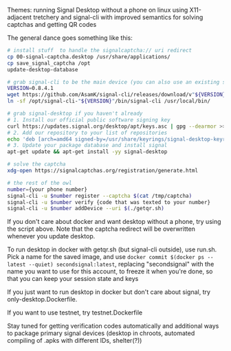 Themes: running Signal Desktop without a phone on linux using X11-adjacent tretchery and signal-cli with improved semantics for solving captchas and getting QR codes

The general dance goes something like this:
```sh
# install stuff  to handle the signalcaptcha:// uri redirect
cp 00-signal-captcha.desktop /usr/share/applications/
cp save_signal_captcha /opt
update-desktop-database

# grab signal-cli to be the main device (you can also use an existing signal-cli, but graalvm native doesn't seem to work with updateProfile, which is required to join v2 groups)
VERSION=0.8.4.1
wget https://github.com/AsamK/signal-cli/releases/download/v"${VERSION}"/signal-cli-"${VERSION}".tar.gz | tar -xzf- -C /opt
ln -sf /opt/signal-cli-"${VERSION}"/bin/signal-cli /usr/local/bin/

# grab signal-desktop if you haven't already
# 1. Install our official public software signing key
curl https://updates.signal.org/desktop/apt/keys.asc | gpg --dearmor >> /usr/share/keyrings/signal-desktop-keyring.gpg
# 2. Add our repository to your list of repositories
echo 'deb [arch=amd64 signed-by=/usr/share/keyrings/signal-desktop-keyring.gpg] https://updates.signal.org/desktop/apt xenial main' >> /etc/apt/sources.list.d/signal-xenial.list
# 3. Update your package database and install signal
apt-get update && apt-get install -yy signal-desktop

# solve the captcha
xdg-open https://signalcaptchas.org/registration/generate.html

# the rest of the owl
number={your phone number}
signal-cli -u $number register --captcha $(cat /tmp/captcha)
signal-cli -u $number verify {code that was texted to your number}
signal-cli -u $number addDevice --uri $(./getqr.sh)
```

If you don't care about docker and want desktop without a phone, try using the script above. Note that the captcha redirect will be overwritten whenever you update desktop.

To run desktop in docker with getqr.sh (but signal-cli outside), use run.sh. Pick a name for the saved image, and use `docker commit $(docker ps --latest --quiet) secondsignal:latest`, replacing "secondsignal" with the name you want to use for this account, to freeze it when you're done, so that you can keep your session state and keys

If you just want to run desktop in docker but don't care about signal, try only-desktop.Dockerfile. 

If you want to use testnet, try testnet.Dockerfile

Stay tuned for getting verification codes automatically and additional ways to package primary signal devices (desktop in chroots, automated compiling of .apks with different IDs, shelter(?))
